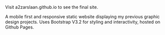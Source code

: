 Visit a2zarslaan.github.io to see the final site.

A mobile first and responsive static website displaying my previous graphic design projects. Uses Bootstrap V3.2 for styling and interactivity, hosted on Github Pages. 
